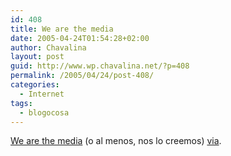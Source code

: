```yaml
---
id: 408
title: We are the media
date: 2005-04-24T01:54:28+02:00
author: Chavalina
layout: post
guid: http://www.wp.chavalina.net/?p=408
permalink: /2005/04/24/post-408/
categories:
  - Internet
tags:
  - blogocosa
---
```

<a href="http://a.wholelottanothing.org/2005/04/new_rule.html" target="_blank">We are the media</a> (o al menos, nos lo creemos) <a href="http://www.alt1040.com/archivo/2005/04/24/we-are-the-media/" target="_blank">via</a>.